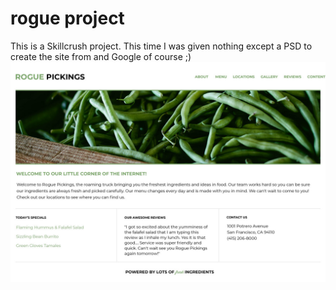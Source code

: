 # rogue project
This is a Skillcrush project. This time I was given nothing except a PSD to create the site from and Google of course ;)
![Wireframe](./design%20files/RoguePickings.jpg)
